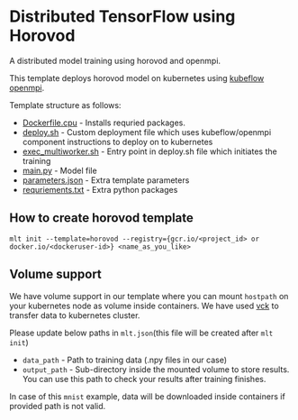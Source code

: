 # Distributed TensorFlow using Horovod

A distributed model training using horovod and openmpi.

This template deploys horovod model on kubernetes using [kubeflow openmpi](https://github.com/kubeflow/kubeflow/blob/master/kubeflow/openmpi/README.md).

Template structure as follows:

* [Dockerfile.cpu](Dockerfile.cpu) - Installs requried packages.
* [deploy.sh](deploy.sh) - Custom deployment file which uses kubeflow/openmpi component instructions to deploy on to kubernetes
* [exec_multiworker.sh](exec_multiworker.sh) - Entry point in deploy.sh file which initiates the training
* [main.py](main.py) - Model file
* [parameters.json](parameters.json) - Extra template parameters
* [requriements.txt](requriemments.txt) - Extra python packages


## How to create horovod template
`mlt init --template=horovod --registry={gcr.io/<project_id> or docker.io/<dockeruser-id>} <name_as_you_like>`


## Volume support

We have volume support in our template where you can mount `hostpath` on your kubernetes node as volume inside containers.
We have used [vck](https://github.com/IntelAI/vck/blob/master/docs/ops.md#installing-the-controller) to  transfer data to kubernetes cluster.

Please update below paths in `mlt.json`(this file will be created after `mlt init`)
* `data_path` - Path to training data (.npy files in our case)
* `output_path` - Sub-directory inside the mounted volume to store results. You can use this path to check your results after training finishes.

In case of this `mnist` example, data will be downloaded inside containers if provided path is not valid.
